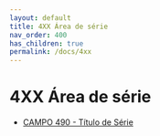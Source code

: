 ```yaml
---
layout: default
title: 4XX Área de série
nav_order: 400
has_children: true
permalink: /docs/4xx
---
```


# 4XX Área de série


<ul> 
    <li><a href="#">CAMPO 490 - Título de Série</a></li>
</ul>